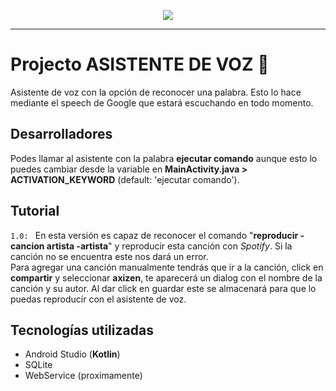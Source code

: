 
<p align="center">
  <img src="https://cdn.canstarblue.co.nz/wp-content/uploads/banner-with-robot-coffee.jpg">
</p>

- - -

# Projecto ASISTENTE DE VOZ :speak_no_evil:
Asistente de voz con la opción de reconocer una palabra. Esto lo hace mediante el speech de Google que estará escuchando en todo momento.

## Desarrolladores
Podes llamar al asistente con la palabra **ejecutar comando** aunque esto lo puedes cambiar desde la variable en **MainActivity.java > ACTIVATION_KEYWORD** (default: 'ejecutar comando').

## Tutorial
`1.0: ` En esta versión es capaz de reconocer el comando "**reproducir -cancion artista -artista**" y reproducir esta canción con *Spotify*. Si la canción no se encuentra este nos dará un error.<br>
  Para agregar una canción manualmente tendrás que ir a la canción, click en **compartir** y seleccionar **axizen**, te aparecerá un dialog con el nombre de la canción y su autor. Al dar click en guardar este se almacenará para que lo puedas reproducír con el asistente de voz.
  
## Tecnologías utilizadas
* Android Studio (**Kotlin**)
* SQLite
* WebService (proximamente)


